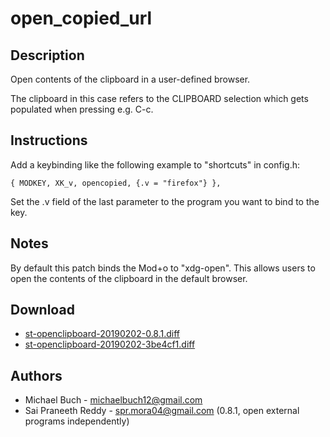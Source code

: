 open\_copied\_url
=================

Description
-----------
Open contents of the clipboard in a user-defined browser.

The clipboard in this case refers to the CLIPBOARD selection which gets
populated when pressing e.g. C-c.

Instructions
------------
Add a keybinding like the following example to "shortcuts" in config.h:

	{ MODKEY, XK_v, opencopied, {.v = "firefox"} },

Set the .v field of the last parameter to the program you want to bind to the key.

Notes
-----
By default this patch binds the Mod+o to "xdg-open". This allows users
to open the contents of the clipboard in the default browser.

Download
--------
* [st-openclipboard-20190202-0.8.1.diff](st-openclipboard-20190202-0.8.1.diff)
* [st-openclipboard-20190202-3be4cf1.diff](st-openclipboard-20190202-3be4cf1.diff)

Authors
-------
* Michael Buch - <michaelbuch12@gmail.com>
* Sai Praneeth Reddy - <spr.mora04@gmail.com> (0.8.1, open external programs
  independently)
